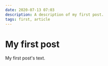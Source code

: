 ```yaml
---
date: 2020-07-13 07:03
description: A description of my first post.
tags: first, article
---
```

# My first post

My first post's text.